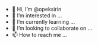 - 👋 Hi, I’m @opeksirin
- 👀 I’m interested in ...
- 🌱 I’m currently learning ...
- 💞️ I’m looking to collaborate on ...
- 📫 How to reach me ...

<!---
opeksirin/opeksirin is a ✨ special ✨ repository because its `README.md` (this file) appears on your GitHub profile.
You can click the Preview link to take a look at your changes.
--->

